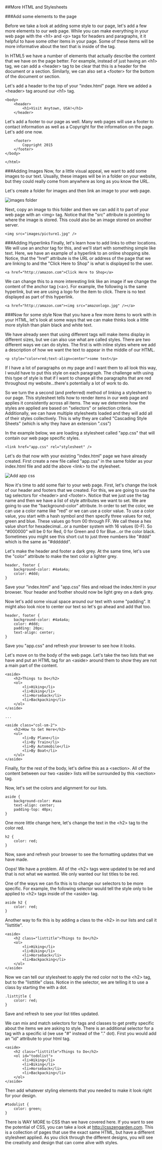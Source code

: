 ﻿##More HTML and Stylesheets

###Add some elements to the page

Before we take a look at adding some style to our page, let's add a few more elements to our web page. While you can make everything in your web page with the \<h1> and \<p> tags for headers and paragraphs, it it helpful to have some other items in your page. Some of these items will be more informative about the text that is inside of the tag.

In HTML5 we have a number of elements that actually describe the content that we have on the page better. For example, instead of just having an \<h1> tag, we can add a \<header> tag to be clear that this is a header for the document or a section. Similarly, we can also set a \<footer> for the bottom of the document or section.

Let's add a header to the top of your "index.html" page. Here we added a \<header> tag around our \<h1> tag.

````
<body>
	<header>
		<h1>Visit Anytown, USA!</h1>
	</header>
````

Let's add a footer to our page as well. Many web pages will use a footer to contact information as well as a Copyright for the information on the page. Let's add one now.

````
	<footer>
		Copyright 2015
	</footer>
</body>

</html>
````

###Adding Images
Now, for a little visual appeal, we want to add some images to our text. Usually, these images will be in a folder on your website, but they could really come from anywhere as long as you know the URL.

Let's create a folder for images and then link an image to your web page.

![images folder](images/images-folder.png?raw=true)

Next, copy an image to this folder and then we can add it to part of your web page with an \<img> tag. Notice that the "src" attribute is pointing to where the image is stored. This could also be an image stored on another server.

````
<img src="images/picture1.jpg" />
````

###Adding Hyperlinks
Finally, let's learn how to add links to other locations. We will use an anchor tag for this, and we'll start with something simple like text. Here, we have an example of a hyperlink to an online shopping site. Notice, that the "href" attribute is the URL or address of the page that we are linking to and the "Click Here to Shop" is what is displayed to the user.

````
<a href="http://amazon.com">Click Here to Shop</a>
````

We can change this to a more interesting link like an image if we change the content of the anchor tag (\<a>). For example, the following is the same hyperlink, but we are using a logo for the item to click. There is no text displayed as part of this hyperlink.

````
<a href="http://amazon.com"><img src="amazonlogo.jpg" /></a>
````

###Now for some style
Now that you have a few more items to work with in your HTML, let's look at some ways that we can make thinks look a little more stylish than plain black and white text.

We have already seen that using different tags will make items display in different sizes, but we can also use what are called styles. There are two different ways we can do styles. The first is with inline styles where we add a description of how we want the text to appear in the middle of our HTML.

````
<p style="color=red;text-align=center">some text</p>

````

If I have a lot of paragraphs on my page and I want them to all look this way, I would have to put this style on each paragraph. The challenge with using this type of style is that if I want to change all the paragraphs that are red throughout my website...there's potentially a lot of work to do.

So we turn the a second (and preferred) method of linking a stylesheet to our page. This stylesheet tells how to render items in our web page and applies it consistently across all items. The way we determine how the styles are applied are based on "selectors" or selection criteria. Additionally, we can have multiple stylesheets loaded and they will add all of their styles collectively. This is why they are called "Cascading Style Sheets" (which is why they have an extension ".css")

In the example below, we are loading a stylesheet called "app.css" that will contain our web page specific styles.

````
<link href="app.css" rel="stylesheet" />
````

Let's do that now with your existing "index.html" page we have already created. First create a new file called "app.css" in the same folder as your index.html file and add the above \<link> to the stylesheet.

![Add app css](images/add-app-css.png?raw=true)

Now it's time to add some flair to your web page. First, let's change the look of our header and footers that we created. For this, we are going to use the tag selectors for \<header> and \<footer>. Notice that we just use the tag name and then we have a list of style attributes we want to set. We are going to use the "background-color" attribute. In order to set the color, we can use a color name like "red" or we can use a color value. To use a color value, you start with a hash symbol and then specify three values for red, green and blue. These values go from 00 through FF. We call these a hex value short for hexadecimal...or a number system with 16 values (0-F). So "#000000" will be 0 for Red, 0 for Green and 0 for Blue...or the color black. Sometimes you might see this short cut to just three numbers like "#ddd" which is the same as "#dddddd".

Let's make the header and footer a dark grey. At the same time, let's use the "color" attribute to make the text color a lighter grey.

````
header, footer {
	background-color: #4a4a4a;
	color: #ddd;
}
````

Save your "index.html" and "app.css" files and reload the index.html in your browser. Your header and foother should now be light grey on a dark grey.

Now let's add some visual space around our text with some "padding". It might also look nice to center our text so let's go ahead and add that too.

````
header, footer {
	background-color: #4a4a4a;
	color: #ddd;
	padding: 20px;
	text-align: center;
}
````

Save you "app.css" and refresh your browser to see how it looks.

Let's move on to the body of the web page. Let's take the two lists that we have and put an HTML tag for an \<aside> around them to show they are not a main part of the content. 

````
<aside>
	<h2>Things to Do</h2>
	<ol>
		<li>Hiking</li>
		<li>Biking</li>
		<li>Horseback</li>
		<li>Backpacking</li>
	</ol>
</aside>

...

<aside class="col-sm-2">
	<h2>How to Get Here</h2>
	<ul>
		<li>By Plane</li>
		<li>By Train</li>
		<li>By Automobile</li>
		<li>By Boat</li>
	</ul>
</aside>
````

Finally, for the rest of the body, let's define this as a \<section>. All of the content between our two \<aside> lists will be surrounded by this \<section> tag.

Now, let's set the colors and alignment for our lists.

````
aside {
	background-color: #aaa
	text-align: center;
	padding-top: 40px;
}
````

One more little change here, let's change the text in the  \<h2> tag to the color red.

````
h2 {
	color: red;
}
````
Now, save and refresh your browser to see the formatting updates that we have made.

Oops! We have a problem. All of the \<h2> tags were updated to be red and that is not what we wanted. We only wanted our list titles to be red.

One of the ways we can fix this is to change our selectors to be more specific. For example, the following selector would tell the style only to be applied to \<h2> tags inside of the \<aside> tag.

````
aside h2 {
	color: red;
}
````

Another way to fix this is by adding a class to the \<h2> in our lists and call it "listtitle".

````
<aside>
	<h2 class="listtitle">Things to Do</h2>
	<ol>
		<li>Hiking</li>
		<li>Biking</li>
		<li>Horseback</li>
		<li>Backpacking</li>
	</ol>
</aside>
````

Now we can tell our stylesheet to apply the red color not to the \<h2> tag, but to the "listtitle" class. Notice in the selector, we are telling it to use a class by starting the with a dot.

````
.listtitle {
	color: red;
}
````

Save and refresh to see your list titles updated.

We can mix and match selectors for tags and classes to get pretty specific about the items we are asking to style. There is an additional selector for a tag with a specific id (we use "#" instead of the "." dot). First you would add an "id" attribute to your html tag.

````
<aside>
	<h2 class="listtitle">Things to Do</h2>
	<ol id="todolist">
		<li>Hiking</li>
		<li>Biking</li>
		<li>Horseback</li>
		<li>Backpacking</li>
	</ol>
</aside>
````
Then add whatever styling elements that you needed to make it look right for your design.

````
#todolist {
	color: green;
}
````

There is WAY MORE to CSS than we have covered here. If you want to see the potential of CSS, you can take a look at http://csszengarden.com. This is a collection of pages that use the exact same HTML, but have a different stylesheet applied. As you click through the different designs, you will see the creativity and design that can come alive with styles.
